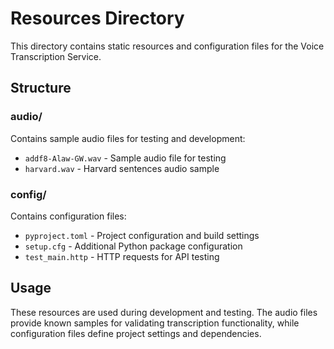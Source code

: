 # Resources Directory

This directory contains static resources and configuration files for the Voice Transcription Service.

## Structure

### audio/
Contains sample audio files for testing and development:
- `addf8-Alaw-GW.wav` - Sample audio file for testing
- `harvard.wav` - Harvard sentences audio sample

### config/
Contains configuration files:
- `pyproject.toml` - Project configuration and build settings
- `setup.cfg` - Additional Python package configuration
- `test_main.http` - HTTP requests for API testing

## Usage

These resources are used during development and testing. The audio files provide known samples for validating transcription functionality, while configuration files define project settings and dependencies.
